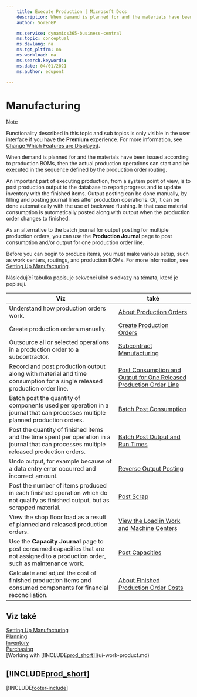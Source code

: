 ```yaml
---
    title: Execute Production | Microsoft Docs
    description: When demand is planned for and the materials have been issued according to production BOMs, then the actual production operations can start and be executed in the sequence defined by the production order routing.
    author: SorenGP

    ms.service: dynamics365-business-central
    ms.topic: conceptual
    ms.devlang: na
    ms.tgt_pltfrm: na
    ms.workload: na
    ms.search.keywords:
    ms.date: 04/01/2021
    ms.author: edupont

---
```

# Manufacturing
> [!NOTE]
> Functionality described in this topic and sub topics is only visible in the user interface if you have the **Premium** experience. For more information, see [Change Which Features are Displayed](ui-experiences.md).

When demand is planned for and the materials have been issued according to production BOMs, then the actual production operations can start and be executed in the sequence defined by the production order routing.

An important part of executing production, from a system point of view, is to post production output to the database to report progress and to update inventory with the finished items. Output posting can be done manually, by filling and posting journal lines after production operations. Or, it can be done automatically with the use of backward flushing. In that case material consumption is automatically posted along with output when the production order changes to finished.

As an alternative to the batch journal for output posting for multiple production orders, you can use the **Production Journal** page to post consumption and/or output for one production order line.

Before you can begin to produce items, you must make various setup, such as work centers, routings, and production BOMs. For more information, see [Setting Up Manufacturing](production-configure-production-processes.md).

Následující tabulka popisuje sekvenci úloh s odkazy na témata, které je popisují.

| **Viz** | **také** |
|------------|-------------|  
| Understand how production orders work. | [About Production Orders](production-about-production-orders.md) |
| Create production orders manually. | [Create Production Orders](production-how-to-create-production-orders.md) |
| Outsource all or selected operations in a production order to a subcontractor. | [Subcontract Manufacturing](production-how-to-subcontract-manufacturing.md) |
| Record and post production output along with material and time consumption for a single released production order line. | [Post Consumption and Output for One Released Production Order Line](production-how-to-register-consumption-and-output.md) |
| Batch post the quantity of components used per operation in a journal that can processes multiple planned production orders. | [Batch Post Consumption](production-how-to-post-consumption.md) |
| Post the quantity of finished items and the time spent per operation in a journal that can processes multiple released production orders. | [Batch Post Output and Run Times](production-how-to-post-output-quantity.md) |
| Undo output, for example because of a data entry error occurred and incorrect amount. | [Reverse Output Posting](production-how-to-reverse-output-posting.md) |
| Post the number of items produced in each finished operation which do not qualify as finished output, but as scrapped material. | [Post Scrap](production-how-to-post-scrap.md) |
| View the shop floor load as a result of planned and released production orders. | [View the Load in Work and Machine Centers](production-how-to-view-the-load-on-work-centers.md) |
| Use the **Capacity Journal** page to post consumed capacities that are not assigned to a production order, such as maintenance work. | [Post Capacities](production-how-to-post-capacities.md) |
| Calculate and adjust the cost of finished production items and consumed components for financial reconciliation. | [About Finished Production Order Costs](finance-about-finished-production-order-costs.md) |

## Viz také
[Setting Up Manufacturing](production-configure-production-processes.md)  
[Planning](production-planning.md)      
[Inventory](inventory-manage-inventory.md)  
[Purchasing](purchasing-manage-purchasing.md)  
[Working with [!INCLUDE[prod_short](includes/prod_short.md)]](ui-work-product.md)

## [!INCLUDE[prod_short](includes/free_trial_md.md)]


[!INCLUDE[footer-include](includes/footer-banner.md)]